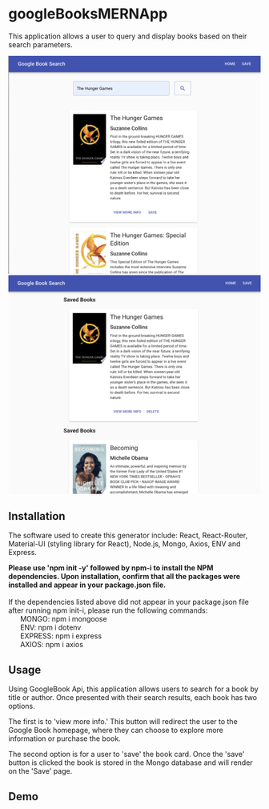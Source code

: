 # googleBooksMERNApp
This application allows a user to query and display books based on their search parameters.

![gBooks Graphic](/assets/googleBookHome.png)
<br>
![gBooks Graphic](/assets/googleBookSaved.png)

## Installation
The software used to create this generator include: React, React-Router, Material-UI (styling library for React), Node.js, Mongo, Axios, ENV and Express.  

**Please use 'npm init -y' followed by npm-i to install the NPM dependencies. Upon installation, confirm that all the packages were installed and appear in your package.json file.**
<br>
<br> 
If the dependencies listed above did not appear in your package.json file after running npm init-i, please run the following commands:
<br>
&nbsp;&nbsp;&nbsp;&nbsp;&nbsp;&nbsp;MONGO: npm i mongoose
<br>
&nbsp;&nbsp;&nbsp;&nbsp;&nbsp;&nbsp;ENV: npm i dotenv
<br>
&nbsp;&nbsp;&nbsp;&nbsp;&nbsp;&nbsp;EXPRESS: npm i express
<br>
&nbsp;&nbsp;&nbsp;&nbsp;&nbsp;&nbsp;AXIOS: npm i axios
<br>

## Usage
Using GoogleBook Api, this application allows users to search for a book by title or author. Once presented with their search results, each book has two options. 

The first is to 'view more info.' This button will redirect the user to the Google Book homepage, where they can choose to explore more information or purchase the book. 

The second option is for a user to 'save' the book card. Once the 'save' button is clicked the book is stored in the Mongo database and will render on the 'Save' page. 

## Demo

<br>